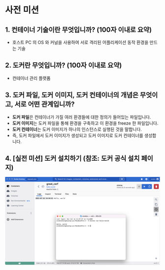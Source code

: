 # 사전 미션

## 1. 컨테이너 기술이란 무엇입니까? (100자 이내로 요약)

- 호스트 PC 의 OS 와 커널을 사용하여 서로 격리된 어플리케이션 동작 환경을 만드는 기술

## 2. 도커란 무엇입니까? (100자 이내로 요약)

- 컨테이너 관리 플랫폼

## 3. 도커 파일, 도커 이미지, 도커 컨테이너의 개념은 무엇이고, 서로 어떤 관계입니까?

- **도커 파일**은 컨테이너가 가질 여러 환경들에 대한 정의가 들어있는 파일입니다.
- **도커 이미지**는 도커 파일을 통해 환경을 구축하고 이 환경을 freeze 한 파일입니다.
- **도커 컨테이너**는 도커 이미지가 하나의 인스턴스로 실행된 것을 말합니다.
- 즉, 도커 파일에서 도커 이미지가 생성되고 도커 이미지로 도커 컨테이너를 생성합니다.

## 4. [실전 미션] 도커 설치하기 (참조: 도커 공식 설치 페이지)

![docker-hello-world](docker-hello-world.png)
